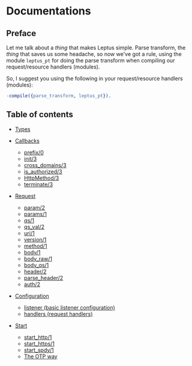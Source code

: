 # Documentations

## Preface

Let me talk about a *thing* that makes Leptus simple. Parse transform, the *thing* that saves us some headache, so now we've got a rule,
using the module `leptus_pt` for doing the parse transform when compiling our request/resource handlers (modules).

So, I suggest you using the following in your request/resource handlers (modules):

```erlang
-compile({parse_transform, leptus_pt}).
```

## Table of contents

* [Types](types.md)

* [Callbacks](callbacks.md)
  * [prefix/0](callbacks.md#prefix0)
  * [init/3](callbacks.md#init3)
  * [cross_domains/3](callbacks.md#cross_domains3)
  * [is_authorized/3](callbacks.md#is_authorized3)
  * [HttpMethod/3](callbacks.md#httpmethod3)
  * [terminate/3](callbacks.md#terminate3)

* [Request](request.md)
  * [param/2](request.md#param2)
  * [params/1](request.md#params1)
  * [qs/1](request.md#qs1)
  * [qs_val/2](request.md#qs_val2)
  * [uri/1](request.md#uri1)
  * [version/1](request.md#version1)
  * [method/1](request.md#method1)
  * [body/1](request.md#body1)
  * [body_raw/1](request.md#body_raw1)
  * [body_qs/1](request.md#body_qs1)
  * [header/2](request.md#header2)
  * [parse_header/2](request.md#parse_header2)
  * [auth/2](request.md#auth2)

* [Configuration](configuration.md)
  * [listener (basic listener configuration)](configuration.md#listener)
  * [handlers (request handlers)](configuration.md#handlers)

* [Start](start.md)
  * [start_http/1](start.md#start_http1)
  * [start_https/1](start.md#start_https1)
  * [start_spdy/1](start.md#start_spdy1)
  * [The OTP way](start.md#the-otp-way)
